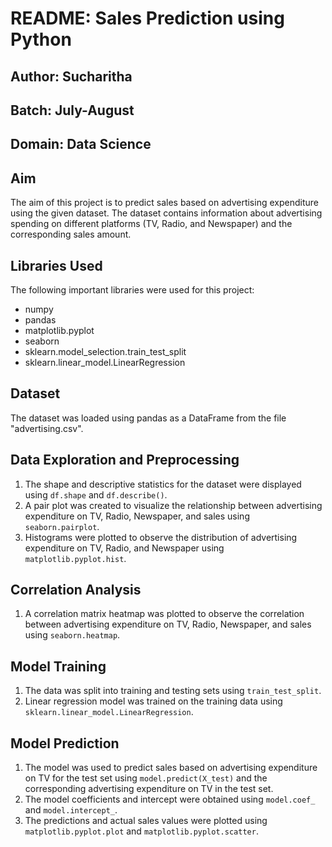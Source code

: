 # README: Sales Prediction using Python

## Author: Sucharitha

## Batch: July-August

## Domain: Data Science

## Aim

The aim of this project is to predict sales based on advertising expenditure using the given dataset. The dataset contains information about advertising spending on different platforms (TV, Radio, and Newspaper) and the corresponding sales amount.

## Libraries Used

The following important libraries were used for this project:

- numpy
- pandas
- matplotlib.pyplot
- seaborn
- sklearn.model_selection.train_test_split
- sklearn.linear_model.LinearRegression

## Dataset

The dataset was loaded using pandas as a DataFrame from the file "advertising.csv".

## Data Exploration and Preprocessing

1. The shape and descriptive statistics for the dataset were displayed using `df.shape` and `df.describe()`.
2. A pair plot was created to visualize the relationship between advertising expenditure on TV, Radio, Newspaper, and sales using `seaborn.pairplot`.
3. Histograms were plotted to observe the distribution of advertising expenditure on TV, Radio, and Newspaper using `matplotlib.pyplot.hist`.

## Correlation Analysis

1. A correlation matrix heatmap was plotted to observe the correlation between advertising expenditure on TV, Radio, Newspaper, and sales using `seaborn.heatmap`.

## Model Training

1. The data was split into training and testing sets using `train_test_split`.
2. Linear regression model was trained on the training data using `sklearn.linear_model.LinearRegression`.

## Model Prediction

1. The model was used to predict sales based on advertising expenditure on TV for the test set using `model.predict(X_test)` and the corresponding advertising expenditure on TV in the test set.
2. The model coefficients and intercept were obtained using `model.coef_` and `model.intercept_`.
3. The predictions and actual sales values were plotted using `matplotlib.pyplot.plot` and `matplotlib.pyplot.scatter`.
